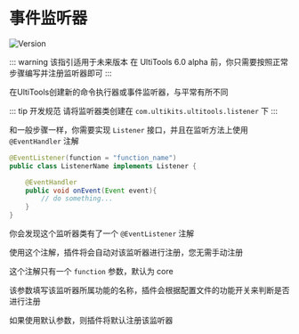 # 事件监听器

![Version](https://img.shields.io/badge/UltiTools-6.0.0%2B-616ae5?style=for-the-badge)

::: warning 该指引适用于未来版本
在 UltiTools 6.0 alpha 前，你只需要按照正常步骤编写并注册监听器即可
:::

在UltiTools创建新的命令执行器或事件监听器，与平常有所不同

::: tip 开发规范
请将监听器类创建在 ` com.ultikits.ultitools.listener ` 下
:::

和一般步骤一样，你需要实现 ` Listener ` 接口，并且在监听方法上使用  ` @EventHandler ` 注解

```java
@EventListener(function = "function_name")
public class ListenerName implements Listener {

    @EventHandler
    public void onEvent(Event event){
        // do something...
    }
}
```

你会发现这个监听器类有了一个 ` @EventListener ` 注解

使用这个注解，插件将会自动对该监听器进行注册，您无需手动注册

这个注解只有一个 ` function ` 参数，默认为 core

该参数填写该监听器所属功能的名称，插件会根据配置文件的功能开关来判断是否进行注册

如果使用默认参数，则插件将默认注册该监听器